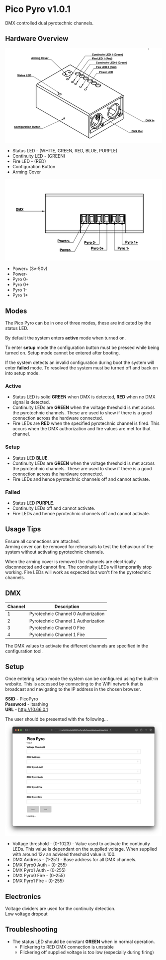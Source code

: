 # Pico Pyro v1.0.1
DMX controlled dual pyrotechnic channels.

## Hardware Overview
![Hardware Diagram](hardware.png)
 - Status LED - (WHITE, GREEN, RED, BLUE, PURPLE)
 - Continuity LED - (GREEN)
 - Fire LED - (RED)
 - Configuration Button
 - Arming Cover

![Connections Diagram](connections.png)
 - Power+ (3v-50v)
 - Power-
 - Pyro 0-
 - Pyro 0+
 - Pyro 1-
 - Pyro 1+

## Modes
The Pico Pyro can be in one of three modes, these are indicated by the status LED.

By default the system enters **active** mode when turned on.

To enter **setup** mode the configuration button must be pressed while being turned on. Setup mode cannot be entered after booting.

If the system detects an invalid configuration during boot the system will enter **failed** mode. To resolved the system must be turned off and back on into setup mode.

### Active
 - Status LED is solid **GREEN** when DMX is detected, **RED** when no DMX signal is detected.
 - Continuity LEDs are **GREEN** when the voltage threshold is met across the pyrotechnic channels. These are used to show if there is a good connection across the hardware connected.
 - Fire LEDs are **RED** when the specified pyrotechnic channel is fired. This occurs when the DMX authorization and fire values are met for that channel.

### Setup
 - Status LED **BLUE**.
 - Continuity LEDs are **GREEN** when the voltage threshold is met across the pyrotechnic channels. These are used to show if there is a good connection across the hardware connected.
 - Fire LEDs and hence pyrotechnic channels off and cannot activate.

### Failed
 - Status LED **PURPLE**.
 - Continuity LEDs off and cannot activate.
 - Fire LEDs and hence pyrotechnic channels off and cannot activate.

## Usage Tips
Ensure all connections are attached.  
Arming cover can be removed for rehearsals to test the behaviour of the system without activating pyrotechnic channels.

When the arming cover is removed the channels are electrically disconnected and cannot fire. The continuity LEDs will temporarily stop working. Fire LEDs will work as expected but won't fire the pyrotechnic channels.

## DMX

| Channel | Description                         |
| ------- | ----------------------------------- |
| 1       | Pyrotechnic Channel 0 Authorization |
| 2       | Pyrotechnic Channel 1 Authorization |
| 3       | Pyrotechnic Channel 0 Fire          |
| 4       | Pyrotechnic Channel 1 Fire          |

The DMX values to activate the different channels are specified in the configuration tool.

## Setup
Once entering setup mode the system can be configured using the built-in website. This is accessed by connecting to the WiFi network that is broadcast and navigating to the IP address in the chosen browser.

**SSID** - PicoPyro  
**Password** - itsathing  
**URL** - http://10.66.0.1

The user should be presented with the following...
![Website](website.png)

 - Voltage threshold - (0-1023) - Value used to activate the continuity LEDs. This value is dependant on the supplied voltage. When supplied with around 12v an advised threshold value is 100.
 - DMX Address - (1-251) - Base address for all DMX channels.
 - DMX Pyro0 Auth - (0-255)
 - DMX Pyro1 Auth - (0-255)
 - DMX Pyro0 Fire - (0-255)
 - DMX Pyro1 Fire - (0-255)

## Electronics
Voltage dividers are used for the continuity detection.  
Low voltage dropout

## Troubleshooting
 - The status LED should be constant **GREEN** when in normal operation.
   - Flickering to RED DMX connection is unstable
   - Flickering off supplied voltage is too low (especially during firing)

